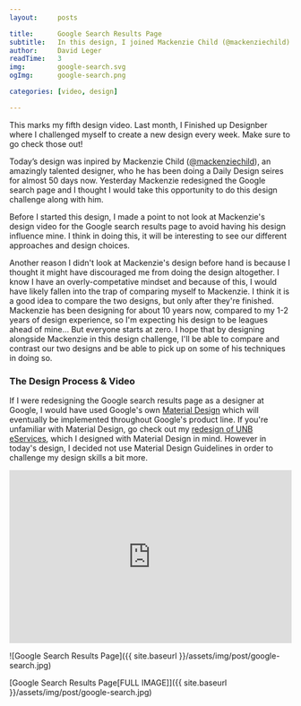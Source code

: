 ```yaml
---
layout:     posts

title:      Google Search Results Page
subtitle:   In this design, I joined Mackenzie Child (@mackenziechild) in his Daily Design series, and redesigned the Google search results page.
author:     David Leger
readTime:   3
img:        google-search.svg
ogImg:      google-search.png

categories: [video, design]

---
```


This marks my fifth design video. Last month, I Finished up Designber where I challenged myself to create a new design every week. Make sure to go check those out!

Today’s design was inpired by Mackenzie Child ([@mackenziechild](http://www.twitter.com/mackenziechild)), an amazingly talented designer, who he has been doing a Daily Design seires for almost 50 days now. Yesterday Mackenzie redesigned the Google search page and I thought I would take this opportunity to do this design challenge along with him.

Before I started this design, I made a point to not look at Mackenzie's design video for the Google search results page to avoid having his design influence mine. I think in doing this, it will be interesting to see our different approaches and design choices.

Another reason I didn't look at Mackenzie's design before hand is because I thought it might have discouraged me from doing the design altogether. I know I have an overly-competative mindset and because of this, I would have likely fallen into the trap of comparing myself to Mackenzie. I think it is a good idea to compare the two designs, but only after they're finished. Mackenzie has been designing for about 10 years now, compared to my 1-2 years of design experience, so I'm expecting his design to be leagues ahead of mine... But everyone starts at zero. I hope that by designing alongside Mackenzie in this design challenge, I'll be able to compare and contrast our two designs and be able to pick up on some of his techniques in doing so.

### The Design Process & Video

If I were redesigning the Google search results page as a designer at Google, I would have used Google's own [Material Design](https://www.google.com/design/spec/material-design/introduction.html) which will eventually be implemented throughout Google's product line. If you're unfamiliar with Material Design, go check out my [redesign of UNB eServices](http://localhost:3000/video/design/2015/12/22/UNB-eServices.html), which I designed with Material Design in mind. However in today's design, I decided not use Material Design Guidelines in order to challenge my design skills a bit more.

<div style="position: relative; padding-bottom: 56.25%; padding-top: 25px; height: 0;">
    <iframe style="position: absolute; top: 0; left: 0; width: 100%; height: 100%;" width="100%" height="auto" src="https://www.youtube.com/embed/HsnSc53YYEQ?rel=0&amp;showinfo=0" frameborder="0" allowfullscreen></iframe>
</div>

![Google Search Results Page]({{ site.baseurl }}/assets/img/post/google-search.jpg)

[Google Search Results Page[FULL IMAGE]]({{ site.baseurl }}/assets/img/post/google-search.jpg)
